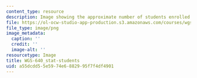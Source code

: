 ```yaml
---
content_type: resource
description: Image showing the approximate number of students enrolled in the class.
file: https://ol-ocw-studio-app-production.s3.amazonaws.com/courses/wgs-640-screen-women-body-narratives-in-popular-american-film-spring-2014/a55dcdd55e5974e6882995f7f4df4901_WGS-640_stat-students.png
file_type: image/png
image_metadata:
  caption: ''
  credit: ''
  image-alt: ''
resourcetype: Image
title: WGS-640_stat-students
uid: a55dcdd5-5e59-74e6-8829-95f7f4df4901
---
```


